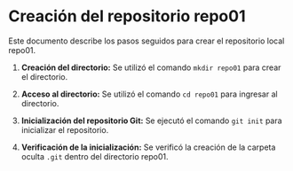 # Creación del repositorio repo01

Este documento describe los pasos seguidos para crear el repositorio local repo01.

1. **Creación del directorio:**
   Se utilizó el comando `mkdir repo01` para crear el directorio.

2. **Acceso al directorio:**
   Se utilizó el comando `cd repo01` para ingresar al directorio.

3. **Inicialización del repositorio Git:**
   Se ejecutó el comando `git init` para inicializar el repositorio.

4. **Verificación de la inicialización:**
   Se verificó la creación de la carpeta oculta `.git` dentro del directorio repo01.